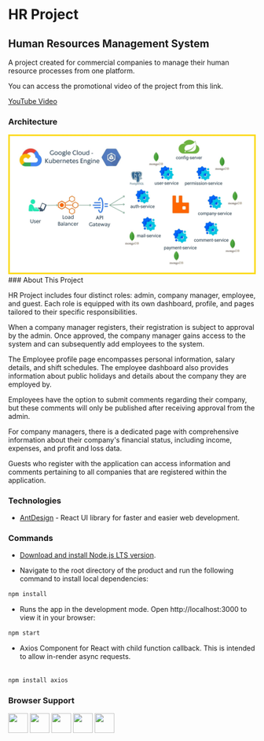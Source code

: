 # HR Project

## Human Resources Management System

A project created for commercial companies to manage their human resource processes from one platform.

You can access the promotional video of the project from this link.

[YouTube Video](https://www.youtube.com/watch?v=tM-Fa5lB-zc&ab_channel=%C3%9CnalGaniBerk)
### Architecture

<img src="https://github.com/UnalBerk/Hr-Project-Full-Stack/blob/main/HR-Project-Spring/src/main/resources/images/cloud-architecture.jpg?rav=true" alt="Icon" >
### About This Project

HR Project includes four distinct roles: admin, company manager, employee, and guest. Each role is equipped with its own dashboard, profile, and pages tailored to their specific responsibilities.

When a company manager registers, their registration is subject to approval by the admin. Once approved, the company manager gains access to the system and can subsequently add employees to the system.

The Employee profile page encompasses personal information, salary details, and shift schedules. The employee dashboard also provides information about public holidays and details about the company they are employed by.

Employees have the option to submit comments regarding their company, but these comments will only be published after receiving approval from the admin.

For company managers, there is a dedicated page with comprehensive information about their company's financial status, including income, expenses, and profit and loss data.

Guests who register with the application can access information and comments pertaining to all companies that are registered within the application.

### Technologies

- [AntDesign](https://ant.design/) - React UI library for faster and easier web development.

### Commands

- [Download and install Node.js LTS version](https://nodejs.org/en/download/).

- Navigate to the root directory of the product and run the following command to install local dependencies:

```bash
npm install
```

- Runs the app in the development mode.
  Open http://localhost:3000 to view it in your browser:

```bash
npm start
```

- Axios Component for React with child function callback. This is intended to allow in-render async requests.

```bash

npm install axios
```

### Browser Support

<img src="https://s3.amazonaws.com/creativetim_bucket/github/browser/chrome.png" width="40" height="40"> <img src="https://s3.amazonaws.com/creativetim_bucket/github/browser/firefox.png" width="40" height="40"> <img src="https://s3.amazonaws.com/creativetim_bucket/github/browser/edge.png" width="40" height="40"> <img src="https://s3.amazonaws.com/creativetim_bucket/github/browser/safari.png" width="40" height="40"> <img src="https://s3.amazonaws.com/creativetim_bucket/github/browser/opera.png" width="40" height="40">
